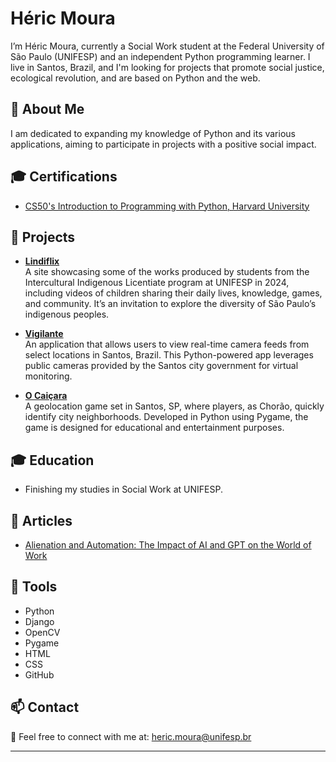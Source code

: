 # Héric Moura

I’m Héric Moura, currently a Social Work student at the Federal University of São Paulo (UNIFESP) and an independent Python programming learner. I live in Santos, Brazil, and I'm looking for projects that promote social justice, ecological revolution, and are based on Python and the web.

## 📜 About Me

I am dedicated to expanding my knowledge of Python and its various applications, aiming to participate in projects with a positive social impact.

## 🎓 Certifications

- [CS50's Introduction to Programming with Python, Harvard University](https://cs50.harvard.edu/certificates/9537dc35-e94f-4415-b755-8ccbf17f4540)

## 📂 Projects

- **[Lindiflix](https://hericmr.github.io/Lindiflix)**  
  A site showcasing some of the works produced by students from the Intercultural Indigenous Licentiate program at UNIFESP in 2024, including videos of children sharing their daily lives, knowledge, games, and community. It’s an invitation to explore the diversity of São Paulo’s indigenous peoples.

- **[Vigilante](https://github.com/hericmr/El-Vigilante)**  
  An application that allows users to view real-time camera feeds from select locations in Santos, Brazil. This Python-powered app leverages public cameras provided by the Santos city government for virtual monitoring.

- **[O Caiçara](https://github.com/hericmr/ocaicara)**  
  A geolocation game set in Santos, SP, where players, as Chorão, quickly identify city neighborhoods. Developed in Python using Pygame, the game is designed for educational and entertainment purposes.

## 🎓 Education

- Finishing my studies in Social Work at UNIFESP.

## 📝 Articles

- [Alienation and Automation: The Impact of AI and GPT on the World of Work](https://contrapoder.net/artigo/alienacao-e-automatizacao-o-impacto-das-ias-e-do-gpt-no-mundo-do-trabalho/)

## 🔧 Tools

- Python
- Django
- OpenCV
- Pygame
- HTML
- CSS
- GitHub

## 📫 Contact

📧 Feel free to connect with me at: [heric.moura@unifesp.br](mailto:heric.moura@unifesp.br)

---

